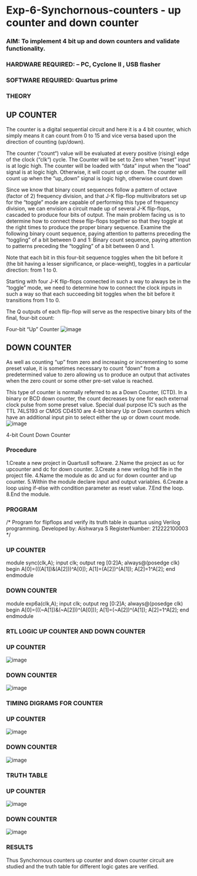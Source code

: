# Exp-6-Synchornous-counters - up counter and down counter 
### AIM: To implement 4 bit up and down counters and validate  functionality.
### HARDWARE REQUIRED:  – PC, Cyclone II , USB flasher
### SOFTWARE REQUIRED:   Quartus prime
### THEORY 

## UP COUNTER 
The counter is a digital sequential circuit and here it is a 4 bit counter, which simply means it can count from 0 to 15 and vice versa based upon the direction of counting (up/down). 

The counter (“count“) value will be evaluated at every positive (rising) edge of the clock (“clk“) cycle.
The Counter will be set to Zero when “reset” input is at logic high.
The counter will be loaded with “data” input when the “load” signal is at logic high. Otherwise, it will count up or down.
The counter will count up when the “up_down” signal is logic high, otherwise count down

Since we know that binary count sequences follow a pattern of octave (factor of 2) frequency division, and that J-K flip-flop multivibrators set up for the “toggle” mode are capable of performing this type of frequency division, we can envision a circuit made up of several J-K flip-flops, cascaded to produce four bits of output.
The main problem facing us is to determine how to connect these flip-flops together so that they toggle at the right times to produce the proper binary sequence.
Examine the following binary count sequence, paying attention to patterns preceding the “toggling” of a bit between 0 and 1:
Binary count sequence, paying attention to patterns preceding the “toggling” of a bit between 0 and 1.

Note that each bit in this four-bit sequence toggles when the bit before it (the bit having a lesser significance, or place-weight), toggles in a particular direction: from 1 to 0.



 
 

Starting with four J-K flip-flops connected in such a way to always be in the “toggle” mode, we need to determine how to connect the clock inputs in such a way so that each succeeding bit toggles when the bit before it transitions from 1 to 0.

The Q outputs of each flip-flop will serve as the respective binary bits of the final, four-bit count:

 
 

Four-bit “Up” Counter
![image](https://user-images.githubusercontent.com/36288975/169644758-b2f4339d-9532-40c5-af40-8f4f8c942e2c.png)



## DOWN COUNTER 

As well as counting “up” from zero and increasing or incrementing to some preset value, it is sometimes necessary to count “down” from a predetermined value to zero allowing us to produce an output that activates when the zero count or some other pre-set value is reached.

This type of counter is normally referred to as a Down Counter, (CTD). In a binary or BCD down counter, the count decreases by one for each external clock pulse from some preset value. Special dual purpose IC’s such as the TTL 74LS193 or CMOS CD4510 are 4-bit binary Up or Down counters which have an additional input pin to select either the up or down count mode.
![image](https://user-images.githubusercontent.com/36288975/169644844-1a14e123-7228-4ed8-81a9-eb937dff4ac8.png)


4-bit Count Down Counter
### Procedure
1.Create a new project in QuartusII software. 2.Name the project as uc for upcounter and dc for down counter. 3.Create a new verilog hdl file in the project file. 4.Name the module as dc and uc for down counter and up counter. 5.Within the module declare input and output variables. 6.Create a loop using if-else with condition parameter as reset value. 7.End the loop. 8.End the module.

### PROGRAM 
/*
Program for flipflops  and verify its truth table in quartus using Verilog programming.
Developed by: Aishwarya S
RegisterNumber:  212222100003
*/
### UP COUNTER
module sync(clk,A);
input clk;
output reg [0:2]A;
always@(posedge clk)
begin
    A[0]=(((A[1])&(A[2]))^A[0]);
	 A[1]=(A[2])^(A[1]);
	 A[2]=1^A[2];
end 
endmodule
### DOWN COUNTER
module exp6a(clk,A);
input clk;
output reg [0:2]A;
always@(posedge clk)
begin
    A[0]=(((~A[1])&(~A[2]))^(A[0]));
	 A[1]=(~A[2])^(A[1]);
	 A[2]=1^A[2];
end 
endmodule 

### RTL LOGIC UP COUNTER AND DOWN COUNTER  
### UP COUNTER
![image](https://github.com/Aishwarya-sankar/Exp-7-Synchornous-counters-/assets/121418444/7f9ce1ce-d254-4bf7-b6fd-c668cc5e9c72)

### DOWN COUNTER
![image](https://github.com/Aishwarya-sankar/Exp-7-Synchornous-counters-/assets/121418444/da8b19bf-bb6f-4644-b46d-658fc58f1043)

### TIMING DIGRAMS FOR COUNTER  
### UP COUNTER
![image](https://github.com/Aishwarya-sankar/Exp-7-Synchornous-counters-/assets/121418444/cd3fbd22-8dfc-4a96-8b01-0905ddaf2397)

### DOWN COUNTER
![image](https://github.com/Aishwarya-sankar/Exp-7-Synchornous-counters-/assets/121418444/565a7f68-0a41-41fc-a818-ba32bce5b1ef)


### TRUTH TABLE 
### UP COUNTER
![image](https://github.com/Aishwarya-sankar/Exp-7-Synchornous-counters-/assets/121418444/32e6c4c3-283d-41ec-8f1a-b4745dc1dd58)

### DOWN COUNTER
![image](https://github.com/Aishwarya-sankar/Exp-7-Synchornous-counters-/assets/121418444/66ac536d-6415-466d-acbb-7f6464533cae)

### RESULTS 
Thus Synchornous counters up counter and down counter circuit are studied and the truth table for different logic gates are verified.
